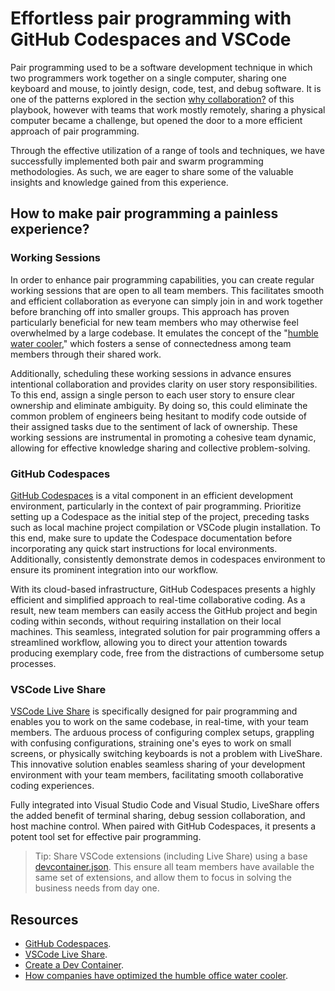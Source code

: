 # Effortless pair programming with GitHub Codespaces and VSCode

Pair programming used to be a software development technique in which two programmers work together on a single computer, sharing one keyboard and mouse, to jointly design, code, test, and debug software. It is one of the patterns explored in the section [why collaboration?](why-collaboration.md) of this playbook, however with teams that work mostly remotely, sharing a physical computer became a challenge, but opened the door to a more efficient approach of pair programming.

Through the effective utilization of a range of tools and techniques, we have successfully implemented both pair and swarm programming methodologies. As such, we are eager to share some of the valuable insights and knowledge gained from this experience.

## How to make pair programming a painless experience?

### Working Sessions

In order to enhance pair programming capabilities, you can create regular working sessions that are open to all team members. This facilitates smooth and efficient collaboration as everyone can simply join in and work together before branching off into smaller groups. This approach has proven particularly beneficial for new team members who may otherwise feel overwhelmed by a large codebase. It emulates the concept of the "[humble water cooler](https://www.inverse.com/innovation/how-companies-have-optimized-the-humble-office-water-cooler)," which fosters a sense of connectedness among team members through their shared work.

Additionally, scheduling these working sessions in advance ensures intentional collaboration and provides clarity on user story responsibilities. To this end, assign a single person to each user story to ensure clear ownership and eliminate ambiguity. By doing so, this could eliminate the common problem of engineers being hesitant to modify code outside of their assigned tasks due to the sentiment of lack of ownership. These working sessions are instrumental in promoting a cohesive team dynamic, allowing for effective knowledge sharing and collective problem-solving.

### GitHub Codespaces

[GitHub Codespaces](https://code.visualstudio.com/docs/remote/codespaces) is a vital component in an efficient development environment, particularly in the context of pair programming. Prioritize setting up a Codespace as the initial step of the project, preceding tasks such as local machine project compilation or VSCode plugin installation. To this end, make sure to update the Codespace documentation before incorporating any quick start instructions for local environments. Additionally, consistently demonstrate demos in codespaces environment to ensure its prominent integration into our workflow.

With its cloud-based infrastructure, GitHub Codespaces presents a highly efficient and simplified approach to real-time collaborative coding. As a result, new team members can easily access the GitHub project and begin coding within seconds, without requiring installation on their local machines. This seamless, integrated solution for pair programming offers a streamlined workflow, allowing you to direct your attention towards producing exemplary code, free from the distractions of cumbersome setup processes.

### VSCode Live Share

[VSCode Live Share](https://code.visualstudio.com/learn/collaboration/live-share) is specifically designed for pair programming and enables you to work on the same codebase, in real-time, with your team members. The arduous process of configuring complex setups, grappling with confusing configurations, straining one's eyes to work on small screens, or physically switching keyboards is not a problem with LiveShare. This innovative solution enables seamless sharing of your development environment with your team members, facilitating smooth collaborative coding experiences.

Fully integrated into Visual Studio Code and Visual Studio, LiveShare offers the added benefit of terminal sharing, debug session collaboration, and host machine control. When paired with GitHub Codespaces, it presents a potent tool set for effective pair programming.

> Tip: Share VSCode extensions (including Live Share) using a base [devcontainer.json](https://code.visualstudio.com/docs/devcontainers/create-dev-container). This ensure all team members have available the same set of extensions, and allow them to focus in solving the business needs from day one.

## Resources

* [GitHub Codespaces](https://code.visualstudio.com/docs/remote/codespaces).
* [VSCode Live Share](https://code.visualstudio.com/learn/collaboration/live-share).
* [Create a Dev Container](https://code.visualstudio.com/docs/devcontainers/create-dev-container).
* [How companies have optimized the humble office water cooler](https://www.inverse.com/innovation/how-companies-have-optimized-the-humble-office-water-cooler).
